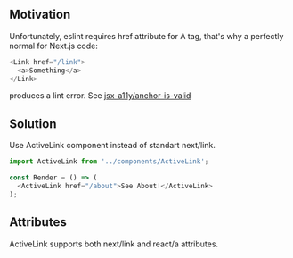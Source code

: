 
## Motivation
Unfortunately, eslint requires href attribute for A tag, that's why
a perfectly normal for Next.js code:

```javascript
<Link href="/link">
  <a>Something</a>
</Link>
```
produces a lint error. See [jsx-a11y/anchor-is-valid](https://github.com/jsx-eslint/eslint-plugin-jsx-a11y/blob/master/docs/rules/anchor-is-valid.md)

## Solution
Use ActiveLink component instead of standart next/link.
```javascript
import ActiveLink from '../components/ActiveLink';

const Render = () => (
  <ActiveLink href="/about">See About!</ActiveLink>
);
```
## Attributes
ActiveLink supports both next/link and react/a attributes.
